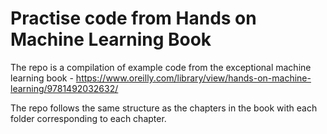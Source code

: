 # Practise code from Hands on Machine Learning Book 

The repo is a compilation of example code from the exceptional machine learning book - https://www.oreilly.com/library/view/hands-on-machine-learning/9781492032632/ 

The repo follows the same structure as the chapters in the book with each folder corresponding to each chapter. 
